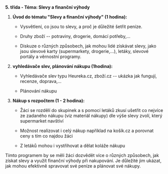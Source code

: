 **5. třída - Téma: Slevy a finanční výhody**

1.  **Úvod do tématu \"Slevy a finanční výhody\" (1 hodina):**

    - Vysvětlení, co jsou to slevy, a proč je důležité šetřit peníze.

    - Druhy zboží -- potraviny, drogerie, domácí potřeby,...

    - Diskuze o různých způsobech, jak mohou lidé získávat slevy, jako
      jsou slevové karty (supermarkety, drogerie,...), letáky, slevové
      portály a věrnostní programy.

2.  **vyhledávače slev, plánování nákupu (1hodina):**

    - Vyhledávače slev typu Heureka.cz, zboží.cz -- ukázka jak fungují,
      recenze, doprava,...

    - Plánování nákupu

3.  **Nákup s rozpočtem (1 - 2 hodina):**

    - Žáci se rozdělí do skupinek a s pomocí letáků zkusí ušetřit co
      nejvíce ze zadaného nákupu (viz materiál nákupy) dle výše slevy
      zvolí, který supermarket navštíví

    - Možnost realizovat i celý nákup například na košík.cz a porovnat
      ceny s tím co najdou žáci

    - Z letáků mohou i vystřihovat a dělat koláže nákupu

Tímto programem by se měli žáci dozvědět více o různých způsobech, jak
získat slevy a využít finanční výhody při nakupování. Je důležité jim
ukázat, jak mohou efektivně spravovat své peníze a plánovat své nákupy.
